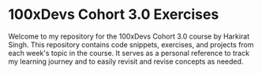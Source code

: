 # 100xDevs Cohort 3.0 Exercises

Welcome to my repository for the 100xDevs Cohort 3.0 course by Harkirat Singh. This repository contains code snippets, exercises, and projects from each week's topic in the course. It serves as a personal reference to track my learning journey and to easily revisit and revise concepts as needed.
